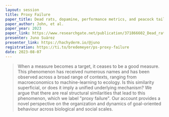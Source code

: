 ```yaml
---
layout: session
title: Proxy Failure
paper_title: Dead rats, dopamine, performance metrics, and peacock tails: proxy failure is an inherent risk in goal-oriented systems
paper_author: John, et al.
paper_year: 2023
paper_link: https://www.researchgate.net/publication/371866602_Dead_rats_dopamine_performance_metrics_and_peacock_tails_proxy_failure_is_an_inherent_risk_in_goal-oriented_systems
presenter: Juno Suárez
presenter_link: https://hachyderm.io/@juno
registration: https://ti.to/bredemeyer/ps-proxy-failure
date: 2023-08-07
---
```


> When a measure becomes a target, it ceases to be a good measure. This phenomenon has received numerous names and has been observed across a broad range of contexts, ranging from macroeconomics to machine-learning to ecology. Is this similarity superficial, or does it imply a unified underlying mechanism? We argue that there are real structural similarities that lead to this phenomenon, which we label "proxy failure". Our account provides a novel perspective on the organization and dynamics of goal-oriented behaviour across biological and social scales.
